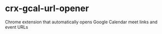 # crx-gcal-url-opener
Chrome extension that automatically opens Google Calendar meet links and event URLs
